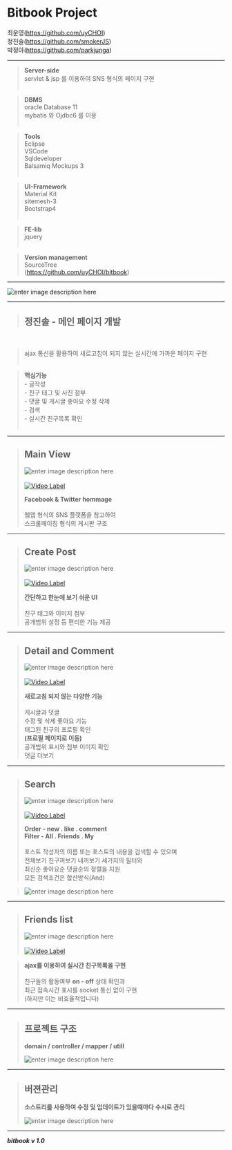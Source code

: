 

**Bitbook Project**
===============




최운영(https://github.com/uyCHOI)<br>
정진솔(https://github.com/smokerJS)<br>
박정아(https://github.com/parkjunga)<br>


---------------------------------------


>**Server-side**<br>
>servlet & jsp 를 이용하여 SNS 형식의 페이지 구현<br><br>

>**DBMS**<br>
oracle Database 11<br>
mybatis 와 Ojdbc6 를 이용<br><br>

>**Tools**<br>
Eclipse<br>
VSCode<br>
Sqldeveloper<br>
Balsamiq Mockups 3<br><br>

>**UI-Framework**<br>
Material Kit<br>
sitemesh-3<br>
Bootstrap4<br><br>

>**FE-lib**<br>
jquery<br><br>

>**Version management**<br>
SourceTree<br>
(https://github.com/uyCHOI/bitbook)<br>

---------------------------------------
![enter image description here](https://t1.daumcdn.net/cfile/tistory/991FB1505B98D25624)

---------------------------------------

>**정진솔 - 메인 페이지 개발**
>---------
<br>

>ajax 통신을 활용하여 새로고침이 되지 않는 실시간에 가까운 페이지 구현<br><br>

> **핵심기능**<br>
    - 글작성<br>
    - 친구 태그 및 사진 첨부<br>
    - 댓글 및 게시글 좋아요 수정 삭제<br>
    - 검색<br>
    - 실시간 친구목록 확인<br>
    <br>

   
---------------------------------------

>Main View
>---------
>![enter image description here](https://t1.daumcdn.net/cfile/tistory/99FCC7505B98D2560A)
><br><br>
>[![Video Label](https://t1.daumcdn.net/cfile/tistory/991FF14A5B98D2871F)](https://youtu.be/rDBUGfQheao) <br>
>
>**Facebook & Twitter hommage**<br><br>
>웹앱 형식의 SNS 플랫폼을 참고하여<br>
>스크롤페이징 형식의 게시판 구조<br>

---------------------------------------

>Create Post
>---------
>![enter image description here](https://t1.daumcdn.net/cfile/tistory/994D38505B98D25701)
><br><br>
>[![Video Label](https://t1.daumcdn.net/cfile/tistory/991FF14A5B98D2871F)](https://youtu.be/MHfNYveRXSA) <br>
>
>**간단하고 한눈에 보기 쉬운 UI**<br><br>
>친구 태그와 이미지 첨부<br>
>공개범위 설정 등 편리한 기능 제공<br>

---------------------------------------

>Detail and Comment
>--------- 
>![enter image description here](https://t1.daumcdn.net/cfile/tistory/9950C73D5B98D5643E)
><br><br>
>[![Video Label](https://t1.daumcdn.net/cfile/tistory/991FF14A5B98D2871F)](https://youtu.be/DBp5a5HnlEg) <br>
>
>**새로고침 되지 않는 다양한 기능**<br><br>
>게시글과 덧글<br>
>수정 및 삭제 좋아요 기능<br>
>태그된 친구의 프로필 확인<br>**(프로필 페이지로 이동)**<br>
>공개범위 표시와 첨부 이미지 확인<br>
>댓글 더보기<br>

---------------------------------------

>Search
>---------
>![enter image description here](https://t1.daumcdn.net/cfile/tistory/99FBE3505B98D2840B)
><br><br>
>[![Video Label](https://t1.daumcdn.net/cfile/tistory/991FF14A5B98D2871F)](https://youtu.be/NGQVilo5bok) <br>
>
>**Order - new . like . comment**<br>
>**Filter - All . Friends . My**<br><br>
>포스트 작성자의 이름 또는 포스트의 내용을 검색할 수 있으며<br>
>전체보기 친구꺼보기 내꺼보기 세가지의 필터와<br>
>최신순 좋아요순 댓글순의 정렬을 지원<br>
>모든 검색조건은 합산방식(And)<br>

>![enter image description here](https://t1.daumcdn.net/cfile/tistory/99BE29505B98D28531)<br>

---------------------------------------

>Friends list
>---------
>![enter image description here](https://t1.daumcdn.net/cfile/tistory/99A317505B98D28533)
><br><br>
>[![Video Label](https://t1.daumcdn.net/cfile/tistory/991FF14A5B98D2871F)](https://youtu.be/KQ5S0dlhjSI) <br>

>**ajax를 이용하여 실시간 친구목록을 구현**<br><br>
>친구들의 활동여부 **on - off** 상태 확인과<br>
>최근 접속시간 표시를 socket 통신 없이 구현<br> (하지만 이는 비효율적입니다)<br>

---------------------------------------

>프로젝트 구조
>---------
>**domain / controller / mapper / utill**<br>
>
>![enter image description here](https://t1.daumcdn.net/cfile/tistory/99D33C505B98D2862F)

---------------------------------------

>버젼관리
>---------
>**소스트리를 사용하여 수정 및 업데이트가 있을때마다 수시로 관리**<br>
>
>![enter image description here](https://t1.daumcdn.net/cfile/tistory/99B8944A5B98D2860F)<br>

---------------------------------------

***bitbook v 1.0***